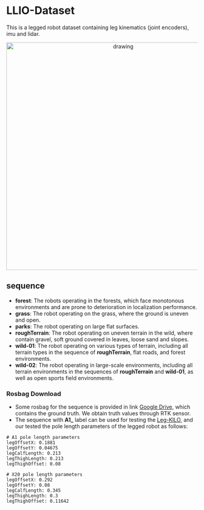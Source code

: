 # LLIO-Dataset
This is a legged robot dataset containing leg kinematics (joint encoders), imu and lidar.

<p align='center'>
    <img src="https://github.com/GuCJ-Acc/LLIO-Dataset/blob/master/figure/dataset-wildOvervie.png" alt="drawing" width="600"/>
</p>


## sequence
- **forest**: The robots operating in the forests, which face monotonous environments and are prone to deterioration in localization performance.
- **grass**: The robot operating on the grass, where the ground is uneven and open.
- **parks**: The robot operating on large flat surfaces.
- **roughTerrain**:  The robot operating on uneven terrain in the wild, where contain gravel, soft ground covered in leaves, loose sand and slopes.
- **wild-01**: The robot operating on various types of terrain, including all terrain types in the sequence of **roughTerrain**, flat roads, and forest environments.
- **wild-02**: The robot operating in large-scale environments, including all terrain environments in the sequences of **roughTerrain** and **wild-01**, as well as open sports field environments.


### Rosbag Download
- Some rosbag for the sequence is provided in link [Google Drive](https://drive.google.com/drive/folders/1w2_4lR7wVIgLpnxfRJwVT1kJBXl-jMyI), which contains the ground truth. We obtain truth values through RTK sensor.
- The sequence with **A1_** label can be used for testing the [Leg-KILO](https://github.com/ouguangjun/Leg-KILO), and our tested the pole length parameters of the legged robot as follows:

```
# A1 pole length parameters
legOffsetX: 0.1881
legOffsetY: 0.04675
legCalfLength: 0.213
legThighLength: 0.213
legThighOffset: 0.08

# X20 pole length parameters
legOffsetX: 0.292
legOffsetY: 0.08
legCalfLength: 0.345
legThighLength: 0.3
legThighOffset: 0.11642
```


